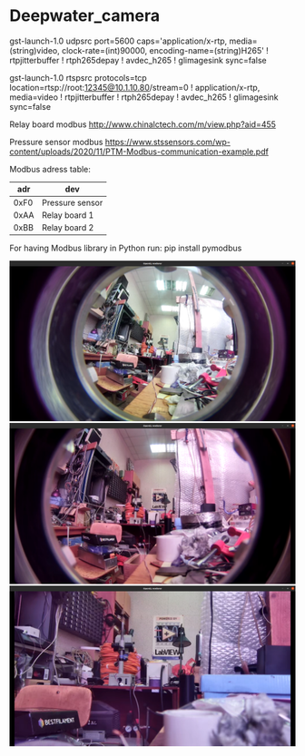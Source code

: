 # Deepwater_camera

gst-launch-1.0 udpsrc port=5600 caps='application/x-rtp, media=(string)video, clock-rate=(int)90000, encoding-name=(string)H265' ! rtpjitterbuffer ! rtph265depay ! avdec_h265 ! glimagesink sync=false

gst-launch-1.0 rtspsrc protocols=tcp location=rtsp://root:12345@10.1.10.80/stream=0 ! application/x-rtp, media=video ! rtpjitterbuffer ! rtph265depay ! avdec_h265 ! glimagesink sync=false

Relay board modbus
http://www.chinalctech.com/m/view.php?aid=455

Pressure sensor modbus
https://www.stssensors.com/wp-content/uploads/2020/11/PTM-Modbus-communication-example.pdf

Modbus adress table:

| adr  | dev             |
|------|-----------------|
| 0xF0 | Pressure sensor |
| 0xAA | Relay board 1   |
| 0xBB | Relay board 2   |

For having Modbus library in Python run:
pip install pymodbus

![1.7mm](/cam/1.7mm.png)
![2.5mm](/cam/2.5mm.png)
![5mm](/cam/5mm.png)
